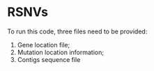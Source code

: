 # RSNVs
To run this code, three files need to be provided: 
1. Gene location file;
2. Mutation location information; 
3. Contigs sequence file
